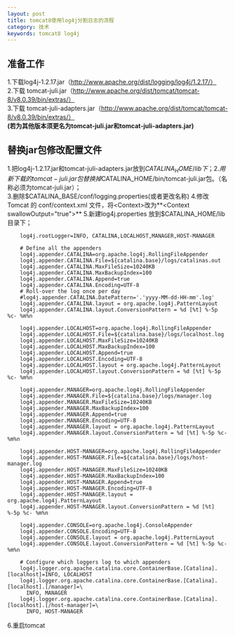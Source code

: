 ```yaml
---
layout: post
title: tomcat8使用log4j分割日志的流程
category: 技术
keywords: tomcat8 log4j
---
```


## 准备工作
1.下载log4j-1.2.17.jar（http://www.apache.org/dist/logging/log4j/1.2.17/）      
2.下载 tomcat-juli.jar（http://www.apache.org/dist/tomcat/tomcat-8/v8.0.39/bin/extras/）      
3.下载 tomcat-juli-adapters.jar（http://www.apache.org/dist/tomcat/tomcat-8/v8.0.39/bin/extras/）	
**(若为其他版本须更名为tomcat-juli.jar和tomcat-juli-adapters.jar)**

## 替换jar包修改配置文件

1.把log4j-1.2.17.jar和tomcat-juli-adapters.jar放到$CATALINA_HOME/lib下；    		
2.用新下载的tomcat-juli.jar包替换掉$CATALINA_HOME/bin/tomcat-juli.jar包。（名称必须为tomcat-juli.jar）；				
3.删除$CATALINA_BASE/conf/logging.properties(或者更改名称)    					
4.修改 Tomcat 的 conf/context.xml 文件，将<Context>改为**<Context swallowOutput="true">**  				   
5.新建log4j.properties 放到$CATALINA_HOME/lib目录下；
```
	log4j.rootLogger=INFO, CATALINA,LOCALHOST,MANAGER,HOST-MANAGER
	
	# Define all the appenders
	log4j.appender.CATALINA=org.apache.log4j.RollingFileAppender
	log4j.appender.CATALINA.File=${catalina.base}/logs/catalinas.out
	log4j.appender.CATALINA.MaxFileSize=10240KB
	log4j.appender.CATALINA.MaxBackupIndex=100
	log4j.appender.CATALINA.Append=true
	log4j.appender.CATALINA.Encoding=UTF-8
	# Roll-over the log once per day
	#log4j.appender.CATALINA.DatePattern='.'yyyy-MM-dd-HH-mm'.log'
	log4j.appender.CATALINA.layout = org.apache.log4j.PatternLayout
	log4j.appender.CATALINA.layout.ConversionPattern = %d [%t] %-5p %c- %m%n
	
	log4j.appender.LOCALHOST=org.apache.log4j.RollingFileAppender
	log4j.appender.LOCALHOST.File=${catalina.base}/logs/localhost.log
	log4j.appender.LOCALHOST.MaxFileSize=10240KB
	log4j.appender.LOCALHOST.MaxBackupIndex=100
	log4j.appender.LOCALHOST.Append=true
	log4j.appender.LOCALHOST.Encoding=UTF-8
	log4j.appender.LOCALHOST.layout = org.apache.log4j.PatternLayout
	log4j.appender.LOCALHOST.layout.ConversionPattern = %d [%t] %-5p %c- %m%n
	
	log4j.appender.MANAGER=org.apache.log4j.RollingFileAppender
	log4j.appender.MANAGER.File=${catalina.base}/logs/manager.log
	log4j.appender.MANAGER.MaxFileSize=10240KB
	log4j.appender.MANAGER.MaxBackupIndex=100
	log4j.appender.MANAGER.Append=true
	log4j.appender.MANAGER.Encoding=UTF-8
	log4j.appender.MANAGER.layout = org.apache.log4j.PatternLayout
	log4j.appender.MANAGER.layout.ConversionPattern = %d [%t] %-5p %c- %m%n
	
	log4j.appender.HOST-MANAGER=org.apache.log4j.RollingFileAppender
	log4j.appender.HOST-MANAGER.File=${catalina.base}/logs/host-manager.log
	log4j.appender.HOST-MANAGER.MaxFileSize=10240KB
	log4j.appender.HOST-MANAGER.MaxBackupIndex=100
	log4j.appender.HOST-MANAGER.Append=true
	log4j.appender.HOST-MANAGER.Encoding=UTF-8
	log4j.appender.HOST-MANAGER.layout = org.apache.log4j.PatternLayout
	log4j.appender.HOST-MANAGER.layout.ConversionPattern = %d [%t] %-5p %c- %m%n
	
	log4j.appender.CONSOLE=org.apache.log4j.ConsoleAppender
	log4j.appender.CONSOLE.Encoding=UTF-8
	log4j.appender.CONSOLE.layout = org.apache.log4j.PatternLayout
	log4j.appender.CONSOLE.layout.ConversionPattern = %d [%t] %-5p %c- %m%n
	
	# Configure which loggers log to which appenders
	log4j.logger.org.apache.catalina.core.ContainerBase.[Catalina].[localhost]=INFO, LOCALHOST
	log4j.logger.org.apache.catalina.core.ContainerBase.[Catalina].[localhost].[/manager]=\
	  INFO, MANAGER
	log4j.logger.org.apache.catalina.core.ContainerBase.[Catalina].[localhost].[/host-manager]=\
	  INFO, HOST-MANAGER
```

6.重启tomcat

